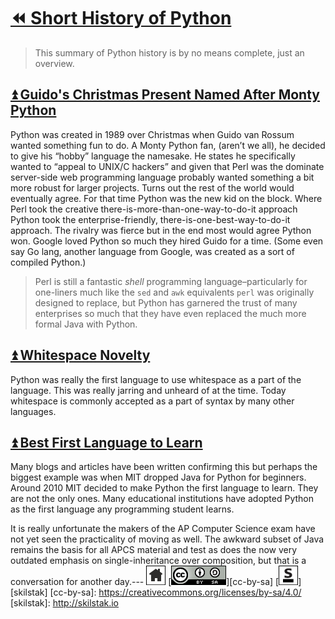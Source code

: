 # [⏪ Short History of Python](/README.md)

> This summary of Python history is by no means complete, just an
> overview.

## [⏫ Guido's Christmas Present Named After Monty Python](#)

Python was created in 1989 over Christmas when Guido van Rossum
wanted something fun to do. A Monty Python fan, (aren’t we all), he
decided to give his “hobby” language the namesake. He states he
specifically wanted to “appeal to UNIX/C hackers” and given that
Perl was the dominate server-side web programming language probably
wanted something a bit more robust for larger projects. Turns out
the rest of the world would eventually agree. For that time Python
was the new kid on the block.  Where Perl took the creative
there-is-more-than-one-way-to-do-it approach Python took the
enterprise-friendly, there-is-one-best-way-to-do-it approach. The
rivalry was fierce but in the end most would agree Python won.
Google loved Python so much they hired Guido for a time. (Some even
say Go lang, another language from Google, was created as a sort
of compiled Python.)

> Perl is still a fantastic *shell* programming language–particularly
> for one-liners much like the `sed` and `awk` equivalents `perl` was
> originally designed to replace, but Python has garnered the trust
> of many enterprises so much that they have even replaced the much
> more formal Java with Python.

## [⏫ Whitespace Novelty](#)

Python was really the first language to use whitespace as a part
of the language.  This was really jarring and unheard of at the
time. Today whitespace is commonly accepted as a part of syntax by
many other languages.

## [⏫ Best First Language to Learn](#)

Many blogs and articles have been written confirming this but perhaps
the biggest example was when MIT dropped Java for Python for
beginners.  Around 2010 MIT decided to make Python the first language
to learn.  They are not the only ones. Many educational institutions
have adopted Python as the first language any programming student
learns.

It is really unfortunate the makers of the AP Computer Science exam
have not yet seen the practicality of moving as well. The awkward
subset of Java remains the basis for all APCS material and test as
does the now very outdated emphasis on single-inheritance over
composition, but that is a conversation for another day.---
[![home](/assets/home-bw.png)](/README.md)
[![cc-by-sa](/assets/cc-by-sa.png)][cc-by-sa]
[![skilstak](/assets/skilstak-logo-bw.png)][skilstak]
[cc-by-sa]: https://creativecommons.org/licenses/by-sa/4.0/
[skilstak]: http://skilstak.io

